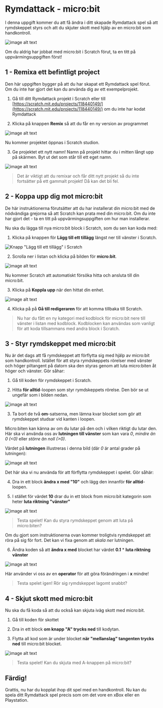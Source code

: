 # Rymdattack - micro:bit

I denna uppgift kommer du att få ändra i ditt skapade Rymdattack spel så att rymdskeppet
styrs och att du skjuter skott med hjälp av en micro:bit som handkontroll.

![image alt text](image_1.png)

Om du aldrig har jobbat med micro:bit i Scratch förut, ta en titt på uppvärmingsuppgiften först!

## 1 - Remixa ett befintligt project

Den här uppgiften bygger på att du har skapat ett Rymdattack spel förut. Om du inte har gjort det kan du använda dig av ett exempelprojekt.

1. Gå till ditt Rymdattack projekt i Scratch eller till [https://scratch.mit.edu/projects/118440149/](https://scratch.mit.edu/projects/118440149/) om du inte har kodat Rymdattack

2. Klicka på knappen **Remix** så att du får en ny version av programmet

![image alt text](image_2.png)

Nu kommer projektet öppnas i Scratch studion.

3. Ge projektet ett nytt namn! Namn på projekt hittar du i mitten långt upp på skärmen. Byt ut det som står till ett eget namn.

![image alt text](image_3.png)

> Det är viktigt att du remixar och får ditt nytt projekt så du inte fortsätter på ett gammalt projekt! Då kan det bli fel.

## 2 - Koppa upp dig mot micro:bit

De här instruktionerna förutsätter att du har installerat din micro:bit med de nödvändiga grejorna så att Scratch kan prata med din micro:bit. Om du inte har gjort det - ta en titt på uppvärmingsuppgiften om hur man installerar.

Nu ska du lägga till nya micro:bit block i Scratch, som du sen kan koda med:

1. Klicka på knappen för **Lägg till ett tillägg** längst ner till vänster i Scratch.

![Knapp "Lägg till ett tillägg" i Scratch](../microbit_uppvarmning_scratch/image_2.png)

2. Scrolla ner i listan och klicka på bilden för **micro:bit**.

![image alt text](../microbit_uppvarmning_scratch/image_3.png)

Nu kommer Scratch att automatiskt försöka hitta och ansluta till din micro:bit.

3. Klicka på **Koppla upp** när den hittat din enhet.

![image alt text](../microbit_uppvarmning_scratch/image_4.png)

4. Klicka på på **Gå till redigeraren** för att komma tillbaka till Scratch.

> Nu har du fått en ny kategori med kodblock för micro:bit nere till vänster i listan med kodblock. Kodblocken kan användas som vanligt för att koda tillsammans med andra block i Scratch.


## 3 - Styr rymdskeppet med micro:bit

Nu är det dags att få rymdskeppet att förflytta sig med hjälp av micro:bit som handkontroll. Istället för att styra rymdskeppets rörelser med vänster och höger piltangent på datorn ska den styras genom att luta micro:biten åt höger och vänster. Gör såhar:

1. Gå till koden för rymdskeppet i Scratch.

2. Hitta **för alltid**-loopen som styr rymdskeppets rörelse. Den bör se ut ungefär som i bilden nedan.

![image alt text](image_4.png)

3. Ta bort de två **om**-satserna, men lämna kvar blocket som gör att rymdskeppet studsar vid kanten i loopen.

Micro:biten kan känna av om du lutar på den och i vilken riktigt du lutar den. Här ska vi använda oss av **lutningen till vänster** som kan vara *0*, *mindre än 0 (<0)* eller *större än noll (>0)*.

Värdet på **lutningen** illustreras i denna bild (där *0* är antal grader på lutningen):

![image alt text](image_5.png)

Det här ska vi nu använda för att förflytta rymdskeppet i spelet. Gör såhär:

4. Dra in ett block **ändra x med "10"** och lägg den innanför **för alltid**-loopen.

5. I stället för värdet **10** drar du in ett block from micro:bit kategorin som heter **luta riktning "vänster"**

![image alt text](image_6.png)

> Testa spelet! Kan du styra rymdskeppet genom att luta på micro:biten?

Om du gjort som instruktionerna ovan kommer troligtvis rymdskeppet att röra på sig för fort. Det kan vi fixa genom att *skala ner* lutningen.

6. Ändra koden så att **ändra x med** blocket har värdet **0.1** * **luta riktning vänster**

![image alt text](image_7.png)

Här använder vi oss av en **operator** för att göra förändringen i **x** mindre!

> Testa spelet igen! Rör sig rymdskeppet lagomt snabbt?

## 4 - Skjut skott med micro:bit

Nu ska du få koda så att du också kan skjuta iväg skott med micro:bit.

1. Gå till koden för skottet

2. Dra in ett block **om knapp "A" trycks ned** till kodytan.

3. Flytta all kod som är under blocket **när "mellanslag" tangenten trycks ned** till micro:bit blocket.

![image alt text](image_8.gif)

> Testa spelet! Kan du skjuta med A-knappen på micro:bit?

## Färdig!

Grattis, nu har du kopplat ihop dit spel med en handkontroll. Nu kan du spela ditt Rymdattack spel precis som om det vore en xBox eller en Playstation.
